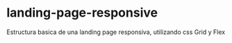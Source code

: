 # landing-page-responsive
Estructura basica de una landing page responsiva, utilizando css Grid y Flex
